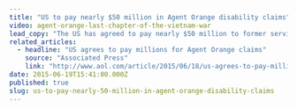 ```yaml
---
title: "US to pay nearly $50 million in Agent Orange disability claims"
video: agent-orange-last-chapter-of-the-vietnam-war
lead_copy: "The US has agreed to pay nearly $50 million to former service members who were exposed to Agent Orange. Watch this to get some context."
related_articles:
  - headline: "US agrees to pay millions for Agent Orange claims"
    source: "Associated Press"
    link: "http://www.aol.com/article/2015/06/18/us-agrees-to-pay-millions-for-agent-orange-claims/21198193/?a_dgi"
date: 2015-06-19T15:41:00.000Z
published: true
slug: us-to-pay-nearly-50-million-in-agent-orange-disability-claims
---
```


